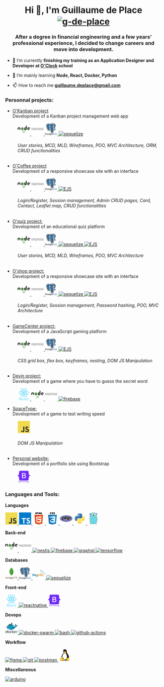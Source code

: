 <h1 align="center">Hi 👋, I'm Guillaume de Place <a href="https://linkedin.com/in/g-de-place" target="blank"><img align="center" src="https://raw.githubusercontent.com/rahuldkjain/github-profile-readme-generator/master/src/images/icons/Social/linked-in-alt.svg" alt="g-de-place" height="30" width="40" /></a>
</h1>

<h3 align="center">After a degree in financial engineering and a few years' professional experience, I decided to change careers and move into development.</h3>


   
- 🔭 I’m currently **finishing my training as an Application Designer and Developer at <a href="https://oclock.io/" target="blank">O'Clock</a> school**

- 🌱 I’m mainly learning **Node, React, Docker, Python**

- 📫 How to reach me **guillaume.deplace@gmail.com**



  
<h3 align="left">Personnal projects:</h3>
<dl>

- <dt><a href="https://github.com/gdp-stack/Oclock-projects/tree/master/Okanban" target="blank">O'Kanban project</a></dt> Development of a Kanban project management web app
<dd><a href="https://nodejs.org" target="_blank" rel="noreferrer"> <img src="https://raw.githubusercontent.com/devicons/devicon/master/icons/nodejs/nodejs-original-wordmark.svg" alt="nodejs" width="40" height="40"/> </a>
<a href="https://expressjs.com" target="_blank" rel="noreferrer"> <img src="https://raw.githubusercontent.com/devicons/devicon/master/icons/express/express-original-wordmark.svg" alt="express" width="40" height="40"/> </a>
<a href="https://www.postgresql.org" target="_blank" rel="noreferrer"> <img src="https://raw.githubusercontent.com/devicons/devicon/master/icons/postgresql/postgresql-original-wordmark.svg" alt="postgresql" width="40" height="40"/> </a>
<a href="https://sequelize.org/" target="_blank" rel="noreferrer"> <img src="https://cdn.icon-icons.com/icons2/2415/PNG/512/sequelize_original_logo_icon_146348.png" alt="sequelize" width="40" height="40"/> </a>
</dd>
<dd><h6>User stories, MCD, MLD, Wireframes, POO, MVC Architecture, ORM, CRUD functionalities</h6></dd>
   
- <dt><a href="https://github.com/gdp-stack/Oclock-projects/tree/master/Ocoffee" target="blank">O'Coffee project</a></dt> Development of a responsive showcase site with an interface

<dd><a href="https://nodejs.org" target="_blank" rel="noreferrer"> <img src="https://raw.githubusercontent.com/devicons/devicon/master/icons/nodejs/nodejs-original-wordmark.svg" alt="nodejs" width="40" height="40"/> </a>
<a href="https://expressjs.com" target="_blank" rel="noreferrer"> <img src="https://raw.githubusercontent.com/devicons/devicon/master/icons/express/express-original-wordmark.svg" alt="express" width="40" height="40"/> </a>
<a href="https://www.postgresql.org" target="_blank" rel="noreferrer"> <img src="https://raw.githubusercontent.com/devicons/devicon/master/icons/postgresql/postgresql-original-wordmark.svg" alt="postgresql" width="40" height="40"/> </a>
<a href="https://ejs.co/" target="_blank" rel="noreferrer"> <img src="https://cdn.icon-icons.com/icons2/2148/PNG/512/ejs_icon_132422.png" alt="EJS" width="40" height="40"/> </a>
</dd>
<dd><h6>Login/Register, Session management, Admin CRUD pages, Card, Contact, Leaflet map, CRUD functionalities</h6></dd>

- <dt><a href="https://github.com/gdp-stack/Oclock-projects/tree/master/Oquiz" target="blank">O'quiz project: </a></dt> Development of an educational quiz platform

<dd><a href="https://nodejs.org" target="_blank" rel="noreferrer"> <img src="https://raw.githubusercontent.com/devicons/devicon/master/icons/nodejs/nodejs-original-wordmark.svg" alt="nodejs" width="40" height="40"/> </a>
<a href="https://expressjs.com" target="_blank" rel="noreferrer"> <img src="https://raw.githubusercontent.com/devicons/devicon/master/icons/express/express-original-wordmark.svg" alt="express" width="40" height="40"/> </a>
<a href="https://www.postgresql.org" target="_blank" rel="noreferrer"> <img src="https://raw.githubusercontent.com/devicons/devicon/master/icons/postgresql/postgresql-original-wordmark.svg" alt="postgresql" width="40" height="40"/> </a>
<a href="https://sequelize.org/" target="_blank" rel="noreferrer"> <img src="https://cdn.icon-icons.com/icons2/2415/PNG/512/sequelize_original_logo_icon_146348.png" alt="sequelize" width="40" height="40"/> </a>
<a href="https://ejs.co/" target="_blank" rel="noreferrer"> <img src="https://cdn.icon-icons.com/icons2/2148/PNG/512/ejs_icon_132422.png" alt="EJS" width="40" height="40"/> </a>
</dd>
<dd><h6>User stories, MCD, MLD, Wireframes, POO, MVC Architecture</h6></dd>

- <dt><a href="https://github.com/gdp-stack/Oclock-projects/tree/master/Oshop" target="blank">O'shop project:</a></dt> Development of a responsive showcase site with an interface

<dd><a href="https://nodejs.org" target="_blank" rel="noreferrer"> <img src="https://raw.githubusercontent.com/devicons/devicon/master/icons/nodejs/nodejs-original-wordmark.svg" alt="nodejs" width="40" height="40"/> </a>
<a href="https://expressjs.com" target="_blank" rel="noreferrer"> <img src="https://raw.githubusercontent.com/devicons/devicon/master/icons/express/express-original-wordmark.svg" alt="express" width="40" height="40"/> </a>
<a href="https://www.postgresql.org" target="_blank" rel="noreferrer"> <img src="https://raw.githubusercontent.com/devicons/devicon/master/icons/postgresql/postgresql-original-wordmark.svg" alt="postgresql" width="40" height="40"/> </a>
<a href="https://sequelize.org/" target="_blank" rel="noreferrer"> <img src="https://cdn.icon-icons.com/icons2/2415/PNG/512/sequelize_original_logo_icon_146348.png" alt="sequelize" width="40" height="40"/> </a>
<a href="https://ejs.co/" target="_blank" rel="noreferrer"> <img src="https://cdn.icon-icons.com/icons2/2148/PNG/512/ejs_icon_132422.png" alt="EJS" width="40" height="40"/> </a>
</dd>
<dd><h6>Login/Register, Session management, Password hashing, POO, MVC Architecture</h6></dd>

- <dt><a href="https://github.com/gdp-stack/Oclock-projects/tree/master/GameCenter" target="blank">GameCenter project:</a></dt> Development of a JavaScript gaming platform

<dd><a href="https://nodejs.org" target="_blank" rel="noreferrer"> <img src="https://raw.githubusercontent.com/devicons/devicon/master/icons/nodejs/nodejs-original-wordmark.svg" alt="nodejs" width="40" height="40"/> </a>
<a href="https://expressjs.com" target="_blank" rel="noreferrer"> <img src="https://raw.githubusercontent.com/devicons/devicon/master/icons/express/express-original-wordmark.svg" alt="express" width="40" height="40"/> </a> 
<a href="https://www.postgresql.org" target="_blank" rel="noreferrer"> <img src="https://raw.githubusercontent.com/devicons/devicon/master/icons/postgresql/postgresql-original-wordmark.svg" alt="postgresql" width="40" height="40"/> </a>
<a href="https://ejs.co/" target="_blank" rel="noreferrer"> <img src="https://cdn.icon-icons.com/icons2/2148/PNG/512/ejs_icon_132422.png" alt="EJS" width="40" height="40"/> </a>
</dd>
<dd><h6>CSS grid box, flex box, keyframes, nesting, DOM JS Manipulation</h6></dd>

- <dt><a href="https://github.com/gdp-stack/Devin/tree/main" target="blank">Devin project:</a></dt> Development of a game where you have to guess the secret word

<dd><a href="https://reactjs.org/" target="_blank" rel="noreferrer"> <img src="https://raw.githubusercontent.com/devicons/devicon/master/icons/react/react-original-wordmark.svg" alt="react" width="40" height="40"/> </a>
<a href="https://nodejs.org" target="_blank" rel="noreferrer"> <img src="https://raw.githubusercontent.com/devicons/devicon/master/icons/nodejs/nodejs-original-wordmark.svg" alt="nodejs" width="40" height="40"/> </a>
<a href="https://expressjs.com" target="_blank" rel="noreferrer"> <img src="https://raw.githubusercontent.com/devicons/devicon/master/icons/express/express-original-wordmark.svg" alt="express" width="40" height="40"/> </a> 
<a href="https://firebase.google.com/" target="_blank" rel="noreferrer"> <img src="https://www.vectorlogo.zone/logos/firebase/firebase-icon.svg" alt="firebase" width="40" height="40"/> </a> 
</dd>

- <dt><a href="https://github.com/gdp-stack/SpaceType---V3" target="blank">SpaceType:</a></dt> Development of a game to test writing speed

<dd><a href="https://developer.mozilla.org/en-US/docs/Web/JavaScript" target="_blank" rel="noreferrer"> <img src="https://raw.githubusercontent.com/devicons/devicon/master/icons/javascript/javascript-original.svg" alt="javascript" width="40" height="40"/></a></dd>
<dd><h6>DOM JS Manipulation</h6></dd>


- <dt><a href="https://github.com/gdp-stack/Site-perso" target="blank">Personal website:</a></dt> Development of a portfolio site using Bootstrap

<dd><a href="https://getbootstrap.com" target="_blank" rel="noreferrer"> <img src="https://raw.githubusercontent.com/devicons/devicon/master/icons/bootstrap/bootstrap-plain-wordmark.svg" alt="bootstrap" width="40" height="40"/> </a>
</dd>
</dl>

  
<h3 align="left">Languages and Tools:</h3>

**Languages**

<a href="https://developer.mozilla.org/en-US/docs/Web/JavaScript" target="_blank" rel="noreferrer"> <img src="https://raw.githubusercontent.com/devicons/devicon/master/icons/javascript/javascript-original.svg" alt="javascript" width="40" height="40"/>
<a href="https://www.typescriptlang.org/" target="_blank" rel="noreferrer"> <img src="https://raw.githubusercontent.com/devicons/devicon/master/icons/typescript/typescript-original.svg" alt="typescript" width="40" height="40"/> </a>
<a href="https://www.w3.org/html/" target="_blank" rel="noreferrer"> <img src="https://raw.githubusercontent.com/devicons/devicon/master/icons/html5/html5-original-wordmark.svg" alt="html5" width="40" height="40"/> </a>
<a href="https://www.w3schools.com/css/" target="_blank" rel="noreferrer"> <img src="https://raw.githubusercontent.com/devicons/devicon/master/icons/css3/css3-original-wordmark.svg" alt="css3" width="40" height="40"/> </a>
<a href="https://www.php.net" target="_blank" rel="noreferrer"> <img src="https://raw.githubusercontent.com/devicons/devicon/master/icons/php/php-original.svg" alt="php" width="40" height="40"/> </a>
<a href="https://www.python.org" target="_blank" rel="noreferrer"> <img src="https://raw.githubusercontent.com/devicons/devicon/master/icons/python/python-original.svg" alt="python" width="40" height="40"/> </a>
<a href="https://golang.org" target="_blank" rel="noreferrer"> <img src="https://raw.githubusercontent.com/devicons/devicon/master/icons/go/go-original.svg" alt="go" width="40" height="40"/> </a>


**Back-end**

<a href="https://nodejs.org" target="_blank" rel="noreferrer"> <img src="https://raw.githubusercontent.com/devicons/devicon/master/icons/nodejs/nodejs-original-wordmark.svg" alt="nodejs" width="40" height="40"/> </a>
<a href="https://expressjs.com" target="_blank" rel="noreferrer"> <img src="https://raw.githubusercontent.com/devicons/devicon/master/icons/express/express-original-wordmark.svg" alt="express" width="40" height="40"/> </a>
<a href="https://nestjs.com/" target="_blank" rel="noreferrer"> <img src="https://docs.nestjs.com/assets/logo-small-gradient.svg" alt="nestjs" width="40" height="40"/> </a>
<a href="https://firebase.google.com/" target="_blank" rel="noreferrer"> <img src="https://www.vectorlogo.zone/logos/firebase/firebase-icon.svg" alt="firebase" width="40" height="40"/> </a>
<a href="https://graphql.org" target="_blank" rel="noreferrer"> <img src="https://www.vectorlogo.zone/logos/graphql/graphql-icon.svg" alt="graphql" width="40" height="40"/> </a>
<a href="https://www.tensorflow.org" target="_blank" rel="noreferrer"> <img src="https://www.vectorlogo.zone/logos/tensorflow/tensorflow-icon.svg" alt="tensorflow" width="40" height="40"/> </a>


**Databases**

<a href="https://www.mongodb.com/" target="_blank" rel="noreferrer"> <img src="https://raw.githubusercontent.com/devicons/devicon/master/icons/mongodb/mongodb-original-wordmark.svg" alt="mongodb" width="40" height="40"/> </a>
<a href="https://www.postgresql.org" target="_blank" rel="noreferrer"> <img src="https://raw.githubusercontent.com/devicons/devicon/master/icons/postgresql/postgresql-original-wordmark.svg" alt="postgresql" width="40" height="40"/> </a> 
<a href="https://www.mysql.com/" target="_blank" rel="noreferrer"> <img src="https://raw.githubusercontent.com/devicons/devicon/master/icons/mysql/mysql-original-wordmark.svg" alt="mysql" width="40" height="40"/> </a>
<a href="https://sequelize.org/" target="_blank" rel="noreferrer"> <img src="https://cdn.icon-icons.com/icons2/2415/PNG/512/sequelize_original_logo_icon_146348.png" alt="sequelize" width="40" height="40"/> </a>


**Front-end**

<a href="https://reactjs.org/" target="_blank" rel="noreferrer"> <img src="https://raw.githubusercontent.com/devicons/devicon/master/icons/react/react-original-wordmark.svg" alt="react" width="40" height="40"/> </a> 
<a href="https://reactnative.dev/" target="_blank" rel="noreferrer"> <img src="https://reactnative.dev/img/header_logo.svg" alt="reactnative" width="40" height="40"/> </a>
<a href="https://getbootstrap.com" target="_blank" rel="noreferrer"> <img src="https://raw.githubusercontent.com/devicons/devicon/master/icons/bootstrap/bootstrap-plain-wordmark.svg" alt="bootstrap" width="40" height="40"/> </a>


**Devops**

<a href="https://www.docker.com/" target="_blank" rel="noreferrer"> <img src="https://raw.githubusercontent.com/devicons/devicon/master/icons/docker/docker-original-wordmark.svg" alt="docker" width="40" height="40"/> </a>
<a href="https://docs.docker.com/engine/swarm/" target="_blank" rel="noreferrer"> <img src="https://aptira.com/wp-content/uploads/2016/09/dockerswarm_logo.png" alt="docker-swarm" width="40" height="40"/> </a> 
<a href="https://www.gnu.org/software/bash/" target="_blank" rel="noreferrer"> <img src="https://www.vectorlogo.zone/logos/gnu_bash/gnu_bash-icon.svg" alt="bash" width="40" height="40"/> </a> 
<a href="https://github.com/features/actions" target="_blank" rel="noreferrer"> <img src="https://miro.medium.com/v2/resize:fit:460/1*ESWKiJH9tfrwoREcTfBqUA.png" alt="github-actions" width="40" height="40"/> </a> 


**Workflow**
 
<a href="https://www.figma.com/" target="_blank" rel="noreferrer"> <img src="https://www.vectorlogo.zone/logos/figma/figma-icon.svg" alt="figma" width="40" height="40"/> </a> 
<a href="https://git-scm.com/" target="_blank" rel="noreferrer"> <img src="https://www.vectorlogo.zone/logos/git-scm/git-scm-icon.svg" alt="git" width="40" height="40"/> </a> 
<a href="https://postman.com" target="_blank" rel="noreferrer"> <img src="https://www.vectorlogo.zone/logos/getpostman/getpostman-icon.svg" alt="postman" width="40" height="40"/> </a>
</a> <a href="https://www.linux.org/" target="_blank" rel="noreferrer"> <img src="https://raw.githubusercontent.com/devicons/devicon/master/icons/linux/linux-original.svg" alt="linux" width="40" height="40"/> </a>

 
**Miscellaneous**

<a href="https://www.arduino.cc/" target="_blank" rel="noreferrer"> <img src="https://cdn.worldvectorlogo.com/logos/arduino-1.svg" alt="arduino" width="40" height="40"/> </a>
